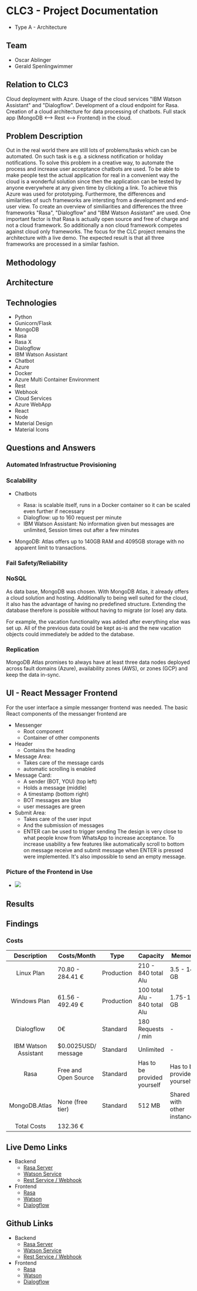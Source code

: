 # CLC3 - Project Documentation
- Type A - Architecture

## Team
- Oscar Ablinger
- Gerald Spenlingwimmer

## Relation to CLC3
Cloud deployment with Azure.
Usage of the cloud services "IBM Watson Assistant" and "Dialogflow".
Development of a cloud endpoint for Rasa.
Creation of a cloud architecture for data processing of chatbots.
Full stack app (MongoDB <--> Rest <--> Frontend) in the cloud. 

## Problem Description
Out in the real world there are still lots of problems/tasks which can be automated.
On such task is e.g. a sickness notification or holiday notifications. To solve this problem in a creative way, to automate the process and increase user acceptance chatbots are used. 
To be able to make people test the actual application for real in a convenient way the cloud is a wonderful solution since then the application can be tested by anyone everywhere at any given time by clicking a link. To achieve this Azure was used for prototyping. Furthermore, the differences and similarities of such frameworks are intersting from a development and end-user view. To create an overview of similiarities and differences the three frameworks "Rasa", "Dialogflow" and "IBM Watson Assistant" are used. One important factor is that Rasa is actually open source and free of charge and not a cloud framework. So additionally a non cloud framework competes against cloud only frameworks. The focus for the CLC project remains the architecture with a live demo. The expected result is that all three frameworks are processed in a similar fashion.

## Methodology


## Architecture


## Technologies
- Python
- Gunicorn/Flask
- MongoDB
- Rasa
- Rasa X
- Dialogflow
- IBM Watson Assistant
- Chatbot
- Azure
- Docker
- Azure Multi Container Environment
- Rest
- Webhook
- Cloud Services
- Azure WebApp
- React
- Node
- Material Design
- Material Icons

## Questions and Answers
### Automated Infrastructue Provisioning

### Scalability
- Chatbots
  - Rasa: is scalable itself, runs in a Docker container so it can be scaled even further if necessary
  - Dialogflow: up to 160 request per minute
  - IBM Watson Assistant: No information given but messages are unlimited, Session times out after a few minutes

- MongoDB: Atlas offers up to 140GB RAM and 4095GB storage with no
    apparent limit to transactions.

### Fail Safety/Reliability

### NoSQL

As data base, MongoDB was chosen.
With MongoDB Atlas, it already offers a cloud solution and hosting.
Additionally to being well suited for the cloud, it also has the
advantage of having no predefined structure.
Extending the database therefore is possible without having to
migrate (or lose) any data.

For example, the vacation functionality was added after everything else was
set up.
All of the previous data could be kept as-is and the new vacation objects
could immediately be added to the database.

### Replication

<!-- TODO: Add more about Replication in Azure -->

MongoDB Atlas promises to always have at least three data nodes deployed across
fault domains (Azure), availability zones (AWS), or zones (GCP) and keep the
data in-sync.

## UI - React Messager Frontend
For the user interface a simple messanger frontend was needed.
The basic React components of the messanger frontend are
- Messenger
  - Root component
  - Container of other components
- Header
  - Contains the heading
- Message Area: 
  - Takes care of the message cards
  - automatic scrolling is enabled 
- Message Card: 
  - A sender (BOT, YOU) (top left)
  - Holds a message (middle)
  - A timestamp (bottom right)
  - BOT messages are blue
  - user messages are green
- Submit Area:
  - Takes care of the user input 
  - And the submission of messages
  - ENTER can be used to trigger sending
The design is very close to what people know from WhatsApp to increase acceptance. To increase usability a few features like automatically scroll to bottom on message receive and submit message when ENTER is pressed were implemented. It's also impossible to send an empty message.

### Picture of the Frontend in Use
- ![](https://github.com/classProgrammer/horus_frontend/blob/master/frontend.JPG)

## Results

## Findings


### Costs

|     Description      | Costs/Month          | Type       | Capacity                      | Memory                      | Used For         |
|:--------------------:|----------------------|------------|-------------------------------|-----------------------------|------------------|
|      Linux Plan      | 70.80 - 284.41 €     | Production | 210 - 840 total Alu           | 3.5 - 14 GB                 | All Servers      |
|     Windows Plan     | 61.56 - 492.49 €     | Production | 100 total Alu - 840 total Alu | 1.75-14 GB                  | React Frontends  |
|      Dialogflow      | 0€                   | Standard   | 180 Requests / min            | -                           | Chatbot          |
| IBM Watson Assistant | $0.0025USD/ message  | Standard   | Unlimited                     | -                           | Chatbot          |
|         Rasa         | Free and Open Source | Standard   | Has to be provided yourself   | Has to be provided yourself | Chatbot          |
|    MongoDB.Atlas     | None (free tier)     | Standard   | 512 MB                        | Shared with other instances | Data persistance |
|     Total Costs      | 132.36 €             |            |                               |                             |                  |

## Live Demo Links
- Backend
  - [Rasa Server](https://3-banken-it-nlp-server.azurewebsites.net/)
  - [Watson Service](https://3-banken-it-watson-server.azurewebsites.net/)
  - [Rest Service / Webhook](https://3-banken-it-webhook.azurewebsites.net/)
- Frontend
  - [Rasa](https://3-banken-it-chatbot.azurewebsites.net/)
  - [Watson](https://3-banken-it-chatbot-watson.azurewebsites.net/)
  - [Dialogflow](https://3bitdialogflow.azurewebsites.net/)

## Github Links
- Backend
  - [Rasa Server](https://github.com/classProgrammer/horus)
  - [Watson Service](https://github.com/classProgrammer/horus_watson_server)
  - [Rest Service / Webhook](https://github.com/classProgrammer/horus_resteasy)
- Frontend 
  - [Rasa](https://github.com/classProgrammer/horus_frontend)
  - [Watson](https://github.com/classProgrammer/horus_watson_frontend)
  - [Dialogflow](https://github.com/classProgrammer/horus_dialogflow)
